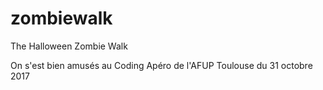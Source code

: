 # zombiewalk
The Halloween Zombie Walk

On s'est bien amusés au Coding Apéro de l'AFUP Toulouse du 31 octobre 2017
